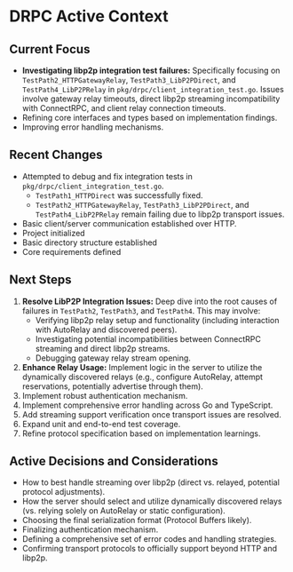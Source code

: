 # DRPC Active Context

## Current Focus

- **Investigating libp2p integration test failures:** Specifically focusing on `TestPath2_HTTPGatewayRelay`, `TestPath3_LibP2PDirect`, and `TestPath4_LibP2PRelay` in `pkg/drpc/client_integration_test.go`. Issues involve gateway relay timeouts, direct libp2p streaming incompatibility with ConnectRPC, and client relay connection timeouts.
- Refining core interfaces and types based on implementation findings.
- Improving error handling mechanisms.

## Recent Changes

- Attempted to debug and fix integration tests in `pkg/drpc/client_integration_test.go`.
    - `TestPath1_HTTPDirect` was successfully fixed.
    - `TestPath2_HTTPGatewayRelay`, `TestPath3_LibP2PDirect`, and `TestPath4_LibP2PRelay` remain failing due to libp2p transport issues.
- Basic client/server communication established over HTTP.
- Project initialized
- Basic directory structure established
- Core requirements defined

## Next Steps

1.  **Resolve LibP2P Integration Issues:** Deep dive into the root causes of failures in `TestPath2`, `TestPath3`, and `TestPath4`. This may involve:
    *   Verifying libp2p relay setup and functionality (including interaction with AutoRelay and discovered peers).
    *   Investigating potential incompatibilities between ConnectRPC streaming and direct libp2p streams.
    *   Debugging gateway relay stream opening.
2.  **Enhance Relay Usage:** Implement logic in the server to utilize the dynamically discovered relays (e.g., configure AutoRelay, attempt reservations, potentially advertise through them).
2.  Implement robust authentication mechanism.
3.  Implement comprehensive error handling across Go and TypeScript.
4.  Add streaming support verification once transport issues are resolved.
5.  Expand unit and end-to-end test coverage.
6.  Refine protocol specification based on implementation learnings.

## Active Decisions and Considerations

- How to best handle streaming over libp2p (direct vs. relayed, potential protocol adjustments).
- How the server should select and utilize dynamically discovered relays (vs. relying solely on AutoRelay or static configuration).
- Choosing the final serialization format (Protocol Buffers likely).
- Finalizing authentication mechanism.
- Defining a comprehensive set of error codes and handling strategies.
- Confirming transport protocols to officially support beyond HTTP and libp2p.
